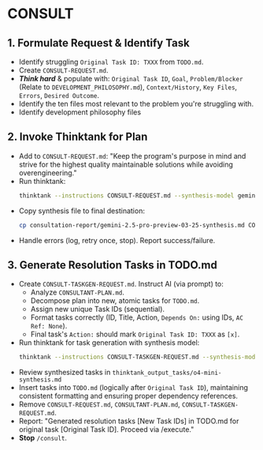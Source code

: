 # CONSULT

## 1. Formulate Request & Identify Task
- Identify struggling `Original Task ID: TXXX` from `TODO.md`.
- Create `CONSULT-REQUEST.md`.
- ***Think hard*** & populate with: `Original Task ID`, `Goal`, `Problem/Blocker` (Relate to `DEVELOPMENT_PHILOSOPHY.md`), `Context/History`, `Key Files`, `Errors`, `Desired Outcome`.
- Identify the ten files most relevant to the problem you're struggling with.
- Identify development philosophy files

## 2. Invoke Thinktank for Plan
- Add to `CONSULT-REQUEST.md`: "Keep the program's purpose in mind and strive for the highest quality maintainable solutions while avoiding overengineering."
- Run thinktank:
    ```bash
    thinktank --instructions CONSULT-REQUEST.md --synthesis-model gemini-2.5-pro-preview-03-25 --model gemini-2.5-pro-preview-03-25 --model gpt-4.1 --model o4-mini [development philosophy files] [ten most relevant files]
    ```
- Copy synthesis file to final destination:
    ```bash
    cp consultation-report/gemini-2.5-pro-preview-03-25-synthesis.md CONSULTANT-PLAN.md
    ```
- Handle errors (log, retry once, stop). Report success/failure.

## 3. Generate Resolution Tasks in TODO.md
- Create `CONSULT-TASKGEN-REQUEST.md`. Instruct AI (via prompt) to:
    - Analyze `CONSULTANT-PLAN.md`.
    - Decompose plan into new, atomic tasks for `TODO.md`.
    - Assign new unique Task IDs (sequential).
    - Format tasks correctly (ID, Title, Action, `Depends On:` using IDs, `AC Ref: None`).
    - Final task's `Action:` should mark `Original Task ID: TXXX` as `[x]`.
- Run thinktank for task generation with synthesis model:
    ```bash
    thinktank --instructions CONSULT-TASKGEN-REQUEST.md --synthesis-model gemini-2.5-pro-preview-03-25 --model gemini-2.5-pro-preview-03-25 --model gpt-4.1 --model o4-mini [development philosophy files] CONSULTANT-PLAN.md
    ```
- Review synthesized tasks in `thinktank_output_tasks/o4-mini-synthesis.md`
- Insert tasks into `TODO.md` (logically after `Original Task ID`), maintaining consistent formatting and ensuring proper dependency references.
- Remove `CONSULT-REQUEST.md`, `CONSULTANT-PLAN.md`, `CONSULT-TASKGEN-REQUEST.md`.
- Report: "Generated resolution tasks [New Task IDs] in TODO.md for original task [Original Task ID]. Proceed via /execute."
- **Stop** `/consult`.

